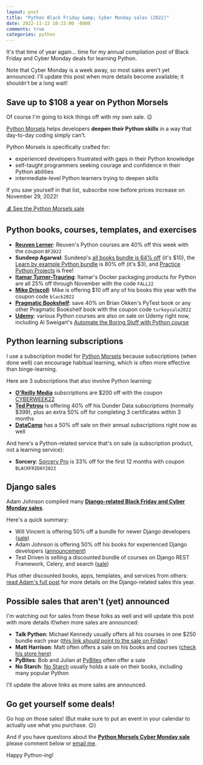```yaml
---
layout: post
title: "Python Black Friday &amp; Cyber Monday sales (2022)"
date: 2022-11-22 10:15:00 -0800
comments: true
categories: python
---
```



It's that time of year again… time for my annual compilation post of Black Friday and Cyber Monday deals for learning Python.

Note that Cyber Monday is a week away, so most sales aren't yet announced. I'll update this post when more details become available; it shouldn't be a long wait!


## Save up to $108 a year on Python Morsels

Of course I'm going to kick things off with my own sale. 😉

[Python Morsels][] helps developers **deepen their Python skills** in a way that day-to-day coding simply can't.

Python Morsels is specifically crafted for:

- experienced developers frustrated with gaps in their Python knowledge
- self-taught programmers seeking courage and confidence in their Python abilities
- intermediate-level Python learners trying to deepen skills

If you saw yourself in that list, subscribe now before prices increase on November 29, 2022!

<a href="https://trey.io/cyber-monday-sale-2022" class="subscribe-btn form-big">💰 See the Python Morsels sale</a>


## Python books, courses, templates, and exercises

- **[Reuven Lerner][reuven]**: Reuven's Python courses are 40% off this week with the coupon `BF2022`
- **Sundeep Agarwal**: Sundeep's [all books bundle is 64% off](https://learnbyexample.gumroad.com/l/all-books/FestiveOffer) (it's $10), the [Learn by example Python bundle](https://learnbyexample.gumroad.com/l/python-bundle/FestiveOffer) is 80% off (it's $3), and [Practice Python Projects](https://learnbyexample.gumroad.com/l/py_projects/FestiveOffer) is free!
- **[Itamar Turner-Trauring][docker]**: Itamar's Docker packaging products for Python are all 25% off through November with the code `FALL22`
- **[Mike Driscoll][driscoll]**: Mike is offering $10 off any of his books this year with the coupon code `black2022`
- **[Pragmatic Bookshelf][]**: save 40% on Brian Okken's PyTest book or any other Pragmatic Bookshelf book with the coupon code `turkeysale2022`
- **[Udemy][]**: various Python courses are also on sale on Udemy right now, including Al Sweigart's [Automate the Boring Stuff with Python course](https://www.udemy.com/course/automate/)


## Python learning subscriptions

I use a subscription model for [Python Morsels][] because subscriptions (when done well) can encourage habitual learning, which is often more effective than binge-learning.

Here are 3 subscriptions that also involve Python learning:

- **[O'Reilly Media][oreilly]** subscriptions are $200 off with the coupon [CYBERWEEK22][oreilly]
- **[Ted Petrou][dunder data]** is offering 40% off his Dunder Data subscriptions (normally $399), plus an extra 50% off for completing 3 certificates within 3 months
- **[DataCamp][]** has a 50% off sale on their annual subscriptions right now as well

And here's a Python-related service that's on sale (a subscription product, not a learning service):

- **Sorcery**: [Sorcery Pro][] is 33% off for the first 12 months with coupon `BLACKFRIDAY2022`


## Django sales

Adam Johnson compiled many [**Django-related Black Friday and Cyber Monday sales**][adam post].

Here's a quick summary:

- Will Vincent is offering 50% off a bundle for newer Django developers ([sale](https://wsvincent.gumroad.com/l/bhylo/blackfriday2022))
- Adam Johnson is offering 50% off his books for experienced Django developers ([announcement][adam post])
- Test Driven is selling a discounted bundle of courses on Django REST Framework, Celery, and search ([sale](https://testdriven.io/bundle/django-black-friday/))

Plus other discounted books, apps, templates, and services from others: [read Adam's full post][adam post] for more details on the Django-related sales this year.


## Possible sales that aren't (yet) announced

I'm watching out for sales from these folks as well and will update this post with more details if/when more sales are announced:

- **Talk Python**: Michael Kennedy usually offers all his courses in one $250 bundle each year ([this link *should* point to the sale on Friday][talk python])
- **Matt Harrison**: Matt often offers a sale on his books and courses ([check his store here][metasnake])
- **PyBites**: Bob and Julian at [PyBites][] often offer a sale
- **No Starch**: [No Starch][] usually holds a sale on their books, including many popular Python

I'll update the above links as more sales are announced.


## Go get yourself some deals!

Go hop on those sales! (But make sure to put an event in your calendar to actually use what you purchase. 😉)

And if you have questions about the [**Python Morsels Cyber Monday sale**][python morsels] please comment below or [email me][].

Happy Python-ing!


[python morsels]: https://trey.io/cyber-monday-sale-2022
[adam post]: https://adamj.eu/tech/2022/11/21/django-black-friday-deals-2022/
[reuven]: https://store.lerner.co.il/?coupon=BF2022
[metasnake]: https://store.metasnake.com
[data school]: https://www.dataschool.io
[pybites]: https://pybit.es
[driscoll]: https://www.blog.pythonlibrary.org/2022/11/22/python-black-friday-cyber-monday-sales-2022/
[sundeep]: https://learnbyexample.gumroad.com
[sorcery pro]: https://sourcery.ai/pricing/
[pragmatic bookshelf]: https://pragprog.com/
[talk python]: http://talkpython.fm/black-friday
[email me]: mailto:he&#108;p&#64;&#112;%7&#57;th%6Fnmo&#114;s%6&#53;ls&#46;&#99;&#111;m
[no starch]: https://nostarch.com/catalog/python
[udemy]: https://udemy.com
[datacamp]: https://www.datacamp.com/promo/black-friday-2022
[oreilly]: https://www.oreilly.com/online-learning/cyber-monday-2022.html
[dunder data]: dunderdata.com
[docker]: https://pythonspeed.com/products/docker/
